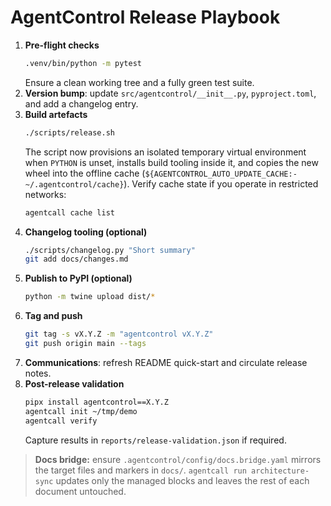 # AgentControl Release Playbook

1. **Pre-flight checks**
   ```bash
   .venv/bin/python -m pytest
   ```
   Ensure a clean working tree and a fully green test suite.
2. **Version bump**: update `src/agentcontrol/__init__.py`, `pyproject.toml`, and add a changelog entry.
3. **Build artefacts**
   ```bash
   ./scripts/release.sh
   ```
   The script now provisions an isolated temporary virtual environment when `PYTHON` is unset, installs build tooling inside it, and copies the new wheel into the offline cache (`${AGENTCONTROL_AUTO_UPDATE_CACHE:-~/.agentcontrol/cache}`).
   Verify cache state if you operate in restricted networks:
   ```bash
   agentcall cache list
   ```
4. **Changelog tooling (optional)**
   ```bash
   ./scripts/changelog.py "Short summary"
   git add docs/changes.md
   ```
5. **Publish to PyPI (optional)**
   ```bash
   python -m twine upload dist/*
   ```
6. **Tag and push**
   ```bash
   git tag -s vX.Y.Z -m "agentcontrol vX.Y.Z"
   git push origin main --tags
   ```
7. **Communications**: refresh README quick-start and circulate release notes.
8. **Post-release validation**
   ```bash
   pipx install agentcontrol==X.Y.Z
   agentcall init ~/tmp/demo
   agentcall verify
   ```
   Capture results in `reports/release-validation.json` if required.

> **Docs bridge:** ensure `.agentcontrol/config/docs.bridge.yaml` mirrors the target files and markers in `docs/`. `agentcall run architecture-sync` updates only the managed blocks and leaves the rest of each document untouched.
